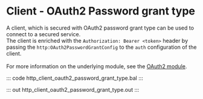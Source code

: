 # Client - OAuth2 Password grant type

A client, which is secured with OAuth2 password grant type can be used to
connect to a secured service.<br/>
The client is enriched with the `Authorization: Bearer <token>` header by
passing the `http:OAuth2PasswordGrantConfig` to the `auth` configuration of
the client.<br/><br/>
For more information on the underlying module,
see the [OAuth2 module](https://lib.ballerina.io/ballerina/oauth2/latest/).

::: code http_client_oauth2_password_grant_type.bal :::

::: out http_client_oauth2_password_grant_type.out :::